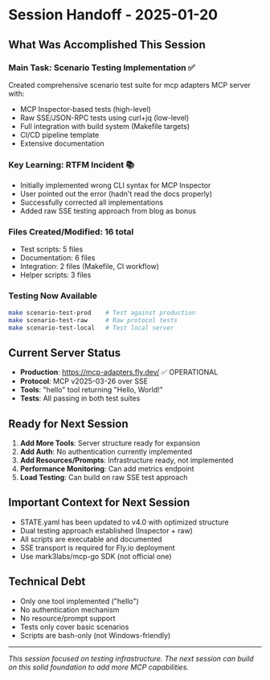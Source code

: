 # Session Handoff - 2025-01-20

## What Was Accomplished This Session

### Main Task: Scenario Testing Implementation ✅
Created comprehensive scenario test suite for mcp adapters MCP server with:
- MCP Inspector-based tests (high-level)
- Raw SSE/JSON-RPC tests using curl+jq (low-level)
- Full integration with build system (Makefile targets)
- CI/CD pipeline template
- Extensive documentation

### Key Learning: RTFM Incident 📚
- Initially implemented wrong CLI syntax for MCP Inspector
- User pointed out the error (hadn't read the docs properly)
- Successfully corrected all implementations
- Added raw SSE testing approach from blog as bonus

### Files Created/Modified: 16 total
- Test scripts: 5 files
- Documentation: 6 files  
- Integration: 2 files (Makefile, CI workflow)
- Helper scripts: 3 files

### Testing Now Available
```bash
make scenario-test-prod    # Test against production
make scenario-test-raw     # Raw protocol tests
make scenario-test-local   # Test local server
```

## Current Server Status
- **Production**: https://mcp-adapters.fly.dev/ ✅ OPERATIONAL
- **Protocol**: MCP v2025-03-26 over SSE
- **Tools**: "hello" tool returning "Hello, World!"
- **Tests**: All passing in both test suites

## Ready for Next Session
1. **Add More Tools**: Server structure ready for expansion
2. **Add Auth**: No authentication currently implemented
3. **Add Resources/Prompts**: Infrastructure ready, not implemented
4. **Performance Monitoring**: Can add metrics endpoint
5. **Load Testing**: Can build on raw SSE test approach

## Important Context for Next Session
- STATE.yaml has been updated to v4.0 with optimized structure
- Dual testing approach established (Inspector + raw)
- All scripts are executable and documented
- SSE transport is required for Fly.io deployment
- Use mark3labs/mcp-go SDK (not official one)

## Technical Debt
- Only one tool implemented ("hello")
- No authentication mechanism
- No resource/prompt support
- Tests only cover basic scenarios
- Scripts are bash-only (not Windows-friendly)

---
*This session focused on testing infrastructure. The next session can build on this solid foundation to add more MCP capabilities.*